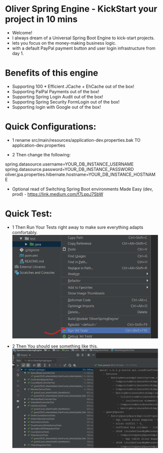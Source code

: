 # Oliver Spring Engine -  KickStart your project in 10 mins
* Welcome! 
* I always dream of a Universal Spring Boot Engine to kick-start projects. 
* lets you focus on the money-making business logic.  
* with a default PayPal payment button and user login infrastructure from day 1. 

# Benefits of this engine
* Supporting 100 * Efficient JCache + EhCache out of the box! 
* Supporting PalPal Payments out of the box!  
* Supporting Spring Login Audit out of the box!  
* Supporting Spring Security FormLogin out of the box!  
* Supporting login with Google out of the box!  

# Quick Configurations: 
* 1 rename src/main/resources/application-dev.properties.bak TO application-dev.properties

* 2 Then change the following: 

spring.datasource.username=YOUR_DB_INSTANCE_USERNAME
spring.datasource.password=YOUR_DB_INSTANCE_PASSWORD
oliver.jpa.properties.hibernate.hostname=YOUR_DB_INSTANCE_HOSTNAME

* Optional read of Switching Spring Boot environments Made Easy (dev, prod) - https://link.medium.com/f7LppJ7SbW

# Quick Test: 
* 1 Then Run Your Tests right away to make sure everything adapts comfortably. 
![Run All Test](https://github.com/oliverwreath/OpenSourceOliverSpringEngine/blob/master/src/main/resources/static/ReadmePictures/Run_All_Tests.png?raw=true)

* 2 Then You should see something like this. 
![All Test Passed](https://github.com/oliverwreath/OpenSourceOliverSpringEngine/blob/master/src/main/resources/static/ReadmePictures/Tests_All_Passed.png?raw=true)

